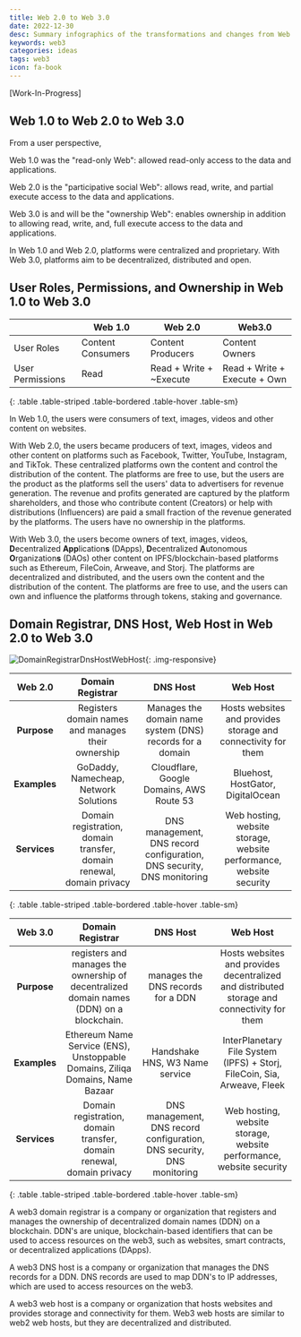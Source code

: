 ```yaml
---
title: Web 2.0 to Web 3.0
date: 2022-12-30
desc: Summary infographics of the transformations and changes from Web 2.0 to Web 3.0
keywords: web3
categories: ideas
tags: web3
icon: fa-book
---
```


[Work-In-Progress]
## Web 1.0 to Web 2.0 to Web 3.0

From a user perspective, 

Web 1.0 was the "read-only Web": allowed read-only access to the data and applications.

Web 2.0 is the "participative social Web": allows read, write, and partial execute access to the data and applications.

Web 3.0 is and will be the "ownership Web": enables ownership in addition to allowing read, write, and, full execute access to the data and applications.

In Web 1.0 and Web 2.0, platforms were centralized and proprietary. With Web 3.0, platforms aim to be decentralized, distributed and open.
## User Roles, Permissions, and Ownership in Web 1.0 to Web 3.0

|                  | Web 1.0           | Web 2.0                 | Web3.0                       |
|------------------|-------------------|-------------------------|------------------------------|
| User Roles       | Content Consumers | Content Producers       | Content Owners               |
| User Permissions | Read              | Read + Write + ~Execute | Read + Write + Execute + Own |
{: .table .table-striped .table-bordered .table-hover .table-sm}

In Web 1.0, the users were consumers of text, images, videos and other content on websites.

With Web 2.0, the users became producers of text, images, videos and other content on platforms such as Facebook, Twitter, YouTube, Instagram, and TikTok. These centralized platforms own the content and control the distribution of the content. The platforms are free to use, but the users are the product as the platforms sell the users' data to advertisers for revenue generation. The revenue and profits generated are captured by the platform shareholders, and those who contribute content (Creators) or help with distributions (Influencers) are paid a small fraction of the revenue generated by the platforms. The users have no ownership in the platforms.

With Web 3.0, the users become owners of text, images, videos, **D**ecentralized **App**lication**s** (DApps), **D**ecentralized **A**utonomous **O**rganization**s** (DAOs) other content on IPFS/blockchain-based platforms such as Ethereum, FileCoin, Arweave, and Storj. The platforms are decentralized and distributed, and the users own the content and the distribution of the content. The platforms are free to use, and the users can own and influence the platforms through tokens, staking and governance.


## Domain Registrar, DNS Host, Web Host in Web 2.0 to Web 3.0

![DomainRegistrarDnsHostWebHost]({{site.img_path}}/web3/domainRegistrar-dnsHost-webHost.png){: .img-responsive}

|**Web 2.0** | **Domain Registrar**                                                 | **DNS Host**                                                           | **Web Host**                                                        |
|:------------:|:--------------------------------------------------------------------:|:----------------------------------------------------------------------:|:-------------------------------------------------------------------:|
| **Purpose**  | Registers domain names and manages their ownership                   | Manages the domain name system (DNS) records for a domain              | Hosts websites and provides storage and connectivity for them       |
| **Examples** | GoDaddy, Namecheap, Network Solutions                                | Cloudflare, Google Domains, AWS Route 53                               | Bluehost, HostGator, DigitalOcean                                   |
| **Services** | Domain registration, domain transfer, domain renewal, domain privacy | DNS management, DNS record configuration, DNS security, DNS monitoring | Web hosting, website storage, website performance, website security |
{: .table .table-striped .table-bordered .table-hover .table-sm}


| **Web 3.0**  | **Domain Registrar**                                                                     | **DNS Host**                                                           | **Web Host**                                                                                |
|:------------:|:----------------------------------------------------------------------------------------:|:----------------------------------------------------------------------:|:-------------------------------------------------------------------------------------------:|
| **Purpose**  | registers and manages the ownership of decentralized domain names (DDN) on a blockchain. | manages the DNS records for a DDN                                      | Hosts websites and provides decentralized and distributed storage and connectivity for them |
| **Examples** | Ethereum Name Service (ENS), Unstoppable Domains, Ziliqa Domains, Name Bazaar            | Handshake HNS, W3 Name service                                         | InterPlanetary File System (IPFS) + Storj, FileCoin, Sia, Arweave, Fleek                    |
| **Services** | Domain registration, domain transfer, domain renewal, domain privacy                     | DNS management, DNS record configuration, DNS security, DNS monitoring | Web hosting, website storage, website performance, website security                         |
{: .table .table-striped .table-bordered .table-hover .table-sm}

A web3 domain registrar is a company or organization that registers and manages the ownership of decentralized domain names (DDN) on a blockchain. DDN's are unique, blockchain-based identifiers that can be used to access resources on the web3, such as websites, smart contracts, or decentralized applications (DApps).

A web3 DNS host is a company or organization that manages the DNS records for a DDN. DNS records are used to map DDN's to IP addresses, which are used to access resources on the web3.

A web3 web host is a company or organization that hosts websites and provides storage and connectivity for them. Web3 web hosts are similar to web2 web hosts, but they are decentralized and distributed.